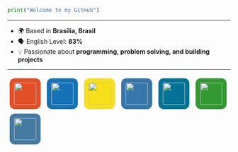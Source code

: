 ```python
print("Welcome to my GitHub")
````

---

* 🌍 Based in **Brasília, Brasil**
* 🗣 English Level: **83%**
* 💡 Passionate about **programming, problem solving, and building projects** 

---

<p align="left">
  <img src="https://cdn.jsdelivr.net/gh/devicons/devicon/icons/html5/html5-original.svg" width="50" height="50" style="background:#E34F26; border-radius:12px; padding:10px; margin:5px;"/>
  <img src="https://cdn.jsdelivr.net/gh/devicons/devicon/icons/css3/css3-original.svg" width="50" height="50" style="background:#1572B6; border-radius:12px; padding:10px; margin:5px;"/>
  <img src="https://cdn.jsdelivr.net/gh/devicons/devicon/icons/javascript/javascript-original.svg" width="50" height="50" style="background:#F7DF1E; border-radius:12px; padding:10px; margin:5px;"/>
  <img src="https://cdn.jsdelivr.net/gh/devicons/devicon/icons/python/python-original.svg" width="50" height="50" style="background:#3776AB; border-radius:12px; padding:10px; margin:5px;"/>
  <img src="https://cdn.jsdelivr.net/gh/devicons/devicon/icons/java/java-original.svg" width="50" height="50" style="background:#007396; border-radius:12px; padding:10px; margin:5px;"/>
  <img src="https://cdn.jsdelivr.net/gh/devicons/devicon/icons/nodejs/nodejs-original.svg" width="50" height="50" style="background:#339933; border-radius:12px; padding:10px; margin:5px;"/>
  <img src="https://cdn.jsdelivr.net/gh/devicons/devicon/icons/mysql/mysql-original.svg" width="50" height="50" style="background:#4479A1; border-radius:12px; padding:10px; margin:5px;"/>
</p>
